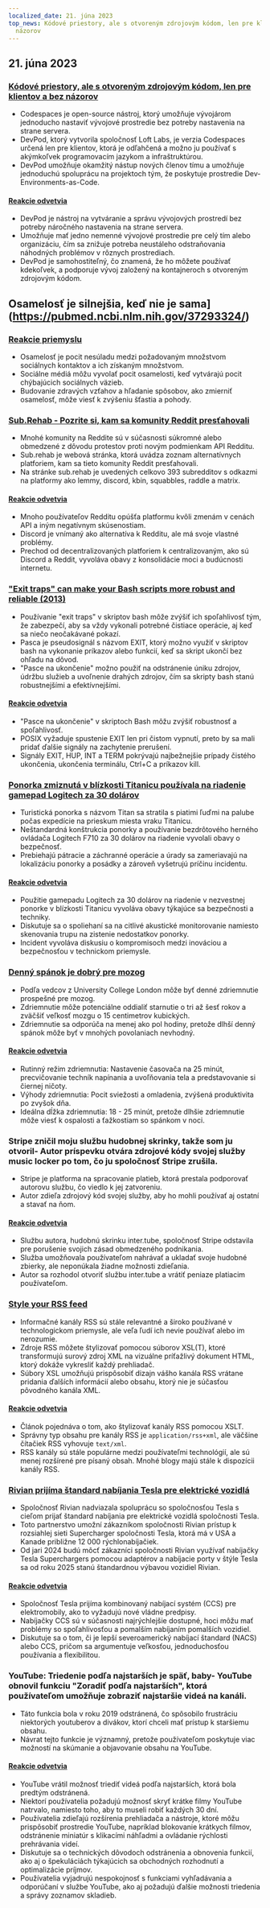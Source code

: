 ```yaml
---
localized_date: 21. júna 2023
top_news: Kódové priestory, ale s otvoreným zdrojovým kódom, len pre klientov a bez
  názorov
---
```


## 21. júna 2023

### [Kódové priestory, ale s otvoreným zdrojovým kódom, len pre klientov a bez názorov](https://devpod.sh/)

- Codespaces je open-source nástroj, ktorý umožňuje vývojárom jednoducho nastaviť vývojové prostredie bez potreby nastavenia na strane servera.
- DevPod, ktorý vytvorila spoločnosť Loft Labs, je verzia Codespaces určená len pre klientov, ktorá je odľahčená a možno ju používať s akýmkoľvek programovacím jazykom a infraštruktúrou.
- DevPod umožňuje okamžitý nástup nových členov tímu a umožňuje jednoduchú spoluprácu na projektoch tým, že poskytuje prostredie Dev-Environments-as-Code.

#### [Reakcie odvetvia](http://news.ycombinator.com/item?id=36407477)

- DevPod je nástroj na vytváranie a správu vývojových prostredí bez potreby náročného nastavenia na strane servera.
- Umožňuje mať jedno nemenné vývojové prostredie pre celý tím alebo organizáciu, čím sa znižuje potreba neustáleho odstraňovania náhodných problémov v rôznych prostrediach.
- DevPod je samohostiteľný, čo znamená, že ho môžete používať kdekoľvek, a podporuje vývoj založený na kontajneroch s otvoreným zdrojovým kódom.

## Osamelosť je silnejšia, keď nie je sama](https://pubmed.ncbi.nlm.nih.gov/37293324/)

### [Reakcie priemyslu](http://news.ycombinator.com/item?id=36403280)

- Osamelosť je pocit nesúladu medzi požadovaným množstvom sociálnych kontaktov a ich získaným množstvom.
- Sociálne médiá môžu vyvolať pocit osamelosti, keď vytvárajú pocit chýbajúcich sociálnych väzieb.
- Budovanie zdravých vzťahov a hľadanie spôsobov, ako zmierniť osamelosť, môže viesť k zvýšeniu šťastia a pohody.

### [Sub.Rehab - Pozrite si, kam sa komunity Reddit presťahovali](https://sub.rehab/)

- Mnohé komunity na Reddite sú v súčasnosti súkromné alebo obmedzené z dôvodu protestov proti novým podmienkam API Redditu.
- Sub.rehab je webová stránka, ktorá uvádza zoznam alternatívnych platforiem, kam sa tieto komunity Reddit presťahovali.
- Na stránke sub.rehab je uvedených celkovo 393 subredditov s odkazmi na platformy ako lemmy, discord, kbin, squabbles, raddle a matrix.

#### [Reakcie odvetvia](http://news.ycombinator.com/item?id=36401999)

- Mnoho používateľov Redditu opúšťa platformu kvôli zmenám v cenách API a iným negatívnym skúsenostiam.
- Discord je vnímaný ako alternatíva k Redditu, ale má svoje vlastné problémy.
- Prechod od decentralizovaných platforiem k centralizovaným, ako sú Discord a Reddit, vyvoláva obavy z konsolidácie moci a budúcnosti internetu.

### ["Exit traps" can make your Bash scripts more robust and reliable (2013)](http://redsymbol.net/articles/bash-exit-traps/)

- Používanie "exit traps" v skriptov bash môže zvýšiť ich spoľahlivosť tým, že zabezpečí, aby sa vždy vykonali potrebné čistiace operácie, aj keď sa niečo neočakávané pokazí.
- Pasca je pseudosignál s názvom EXIT, ktorý možno využiť v skriptov bash na vykonanie príkazov alebo funkcií, keď sa skript ukončí bez ohľadu na dôvod.
- "Pasce na ukončenie" možno použiť na odstránenie úniku zdrojov, údržbu služieb a uvoľnenie drahých zdrojov, čím sa skripty bash stanú robustnejšími a efektívnejšími.

#### [Reakcie odvetvia](http://news.ycombinator.com/item?id=36400465)

- "Pasce na ukončenie" v skriptoch Bash môžu zvýšiť robustnosť a spoľahlivosť.
- POSIX vyžaduje spustenie EXIT len pri čistom vypnutí, preto by sa mali pridať ďalšie signály na zachytenie prerušení.
- Signály EXIT, HUP, INT a TERM pokrývajú najbežnejšie prípady čistého ukončenia, ukončenia terminálu, Ctrl+C a príkazov kill.

### [Ponorka zmiznutá v blízkosti Titanicu používala na riadenie gamepad Logitech za 30 dolárov](https://arstechnica.com/gaming/2023/06/submarine-missing-near-titanic-used-a-30-logitech-gamepad-for-steering/)

- Turistická ponorka s názvom Titan sa stratila s piatimi ľuďmi na palube počas expedície na prieskum miesta vraku Titanicu.
- Neštandardná konštrukcia ponorky a používanie bezdrôtového herného ovládača Logitech F710 za 30 dolárov na riadenie vyvolali obavy o bezpečnosť.
- Prebiehajú pátracie a záchranné operácie a úrady sa zameriavajú na lokalizáciu ponorky a posádky a zároveň vyšetrujú príčinu incidentu.

#### [Reakcie odvetvia](http://news.ycombinator.com/item?id=36407781)

- Použitie gamepadu Logitech za 30 dolárov na riadenie v nezvestnej ponorke v blízkosti Titanicu vyvoláva obavy týkajúce sa bezpečnosti a techniky.
- Diskutuje sa o spoliehaní sa na citlivé akustické monitorovanie namiesto skenovania trupu na zistenie nedostatkov ponorky.
- Incident vyvoláva diskusiu o kompromisoch medzi inováciou a bezpečnosťou v technickom priemysle.

### [Denný spánok je dobrý pre mozog](https://www.bbc.com/news/health-65950168)

- Podľa vedcov z University College London môže byť denné zdriemnutie prospešné pre mozog.
- Zdriemnutie môže potenciálne oddialiť starnutie o tri až šesť rokov a zväčšiť veľkosť mozgu o 15 centimetrov kubických.
- Zdriemnutie sa odporúča na menej ako pol hodiny, pretože dlhší denný spánok môže byť v mnohých povolaniach nevhodný.

#### [Reakcie odvetvia](http://news.ycombinator.com/item?id=36399503)

- Rutinný režim zdriemnutia: Nastavenie časovača na 25 minút, precvičovanie techník napínania a uvoľňovania tela a predstavovanie si čiernej ničoty.
- Výhody zdriemnutia: Pocit sviežosti a omladenia, zvýšená produktivita po zvyšok dňa.
- Ideálna dĺžka zdriemnutia: 18 - 25 minút, pretože dlhšie zdriemnutie môže viesť k ospalosti a ťažkostiam so spánkom v noci.

### Stripe zničil moju službu hudobnej skrinky, takže som ju otvoril- Autor príspevku otvára zdrojové kódy svojej služby music locker po tom, čo ju spoločnosť Stripe zrušila.

- Stripe je platforma na spracovanie platieb, ktorá prestala podporovať autorovu službu, čo viedlo k jej zatvoreniu.
- Autor zdieľa zdrojový kód svojej služby, aby ho mohli používať aj ostatní a stavať na ňom.

#### [Reakcie odvetvia](http://news.ycombinator.com/item?id=36403607)

- Službu autora, hudobnú skrinku inter.tube, spoločnosť Stripe odstavila pre porušenie svojich zásad obmedzeného podnikania.
- Služba umožňovala používateľom nahrávať a ukladať svoje hudobné zbierky, ale neponúkala žiadne možnosti zdieľania.
- Autor sa rozhodol otvoriť službu inter.tube a vrátiť peniaze platiacim používateľom.

### [Style your RSS feed](https://darekkay.com/blog/rss-styling/)

- Informačné kanály RSS sú stále relevantné a široko používané v technologickom priemysle, ale veľa ľudí ich nevie používať alebo im nerozumie.
- Zdroje RSS môžete štylizovať pomocou súborov XSL(T), ktoré transformujú surový zdroj XML na vizuálne príťažlivý dokument HTML, ktorý dokáže vykresliť každý prehliadač.
- Súbory XSL umožňujú prispôsobiť dizajn vášho kanála RSS vrátane pridania ďalších informácií alebo obsahu, ktorý nie je súčasťou pôvodného kanála XML.

#### [Reakcie odvetvia](http://news.ycombinator.com/item?id=36401854)

- Článok pojednáva o tom, ako štylizovať kanály RSS pomocou XSLT.
- Správny typ obsahu pre kanály RSS je `application/rss+xml`, ale väčšine čítačiek RSS vyhovuje `text/xml`.
- RSS kanály sú stále populárne medzi používateľmi technológií, ale sú menej rozšírené pre písaný obsah. Mnohé blogy majú stále k dispozícii kanály RSS.

### [Rivian prijíma štandard nabíjania Tesla pre elektrické vozidlá](https://ev-edition.com/2023/06/rivian-joins-forces-with-tesla-embracing-their-charging-standard-for-electric-vehicles/)

- Spoločnosť Rivian nadviazala spoluprácu so spoločnosťou Tesla s cieľom prijať štandard nabíjania pre elektrické vozidlá spoločnosti Tesla.
- Toto partnerstvo umožní zákazníkom spoločnosti Rivian prístup k rozsiahlej sieti Supercharger spoločnosti Tesla, ktorá má v USA a Kanade približne 12 000 rýchlonabíjačiek.
- Od jari 2024 budú môcť zákazníci spoločnosti Rivian využívať nabíjačky Tesla Superchargers pomocou adaptérov a nabíjacie porty v štýle Tesla sa od roku 2025 stanú štandardnou výbavou vozidiel Rivian.

#### [Reakcie odvetvia](http://news.ycombinator.com/item?id=36403494)

- Spoločnosť Tesla prijíma kombinovaný nabíjací systém (CCS) pre elektromobily, ako to vyžadujú nové vládne predpisy.
- Nabíjačky CCS sú v súčasnosti najrýchlejšie dostupné, hoci môžu mať problémy so spoľahlivosťou a pomalším nabíjaním pomalších vozidiel.
- Diskutuje sa o tom, či je lepší severoamerický nabíjací štandard (NACS) alebo CCS, pričom sa argumentuje veľkosťou, jednoduchosťou používania a flexibilitou.

### YouTube: Triedenie podľa najstarších je späť, baby- YouTube obnovil funkciu "Zoradiť podľa najstarších", ktorá používateľom umožňuje zobraziť najstaršie videá na kanáli.

- Táto funkcia bola v roku 2019 odstránená, čo spôsobilo frustráciu niektorých youtuberov a divákov, ktorí chceli mať prístup k staršiemu obsahu.
- Návrat tejto funkcie je významný, pretože používateľom poskytuje viac možností na skúmanie a objavovanie obsahu na YouTube.

#### [Reakcie odvetvia](http://news.ycombinator.com/item?id=36410777)

- YouTube vrátil možnosť triediť videá podľa najstarších, ktorá bola predtým odstránená.
- Niektorí používatelia požadujú možnosť skryť krátke filmy YouTube natrvalo, namiesto toho, aby to museli robiť každých 30 dní.
- Používatelia zdieľajú rozšírenia prehliadača a nástroje, ktoré môžu prispôsobiť prostredie YouTube, napríklad blokovanie krátkych filmov, odstránenie miniatúr s klikacími náhľadmi a ovládanie rýchlosti prehrávania videí.
- Diskutuje sa o technických dôvodoch odstránenia a obnovenia funkcií, ako aj o špekuláciách týkajúcich sa obchodných rozhodnutí a optimalizácie príjmov.
- Používatelia vyjadrujú nespokojnosť s funkciami vyhľadávania a odporúčaní v službe YouTube, ako aj požadujú ďalšie možnosti triedenia a správy zoznamov skladieb.
